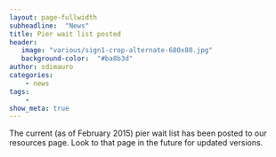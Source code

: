 ```yaml
---
layout: page-fullwidth
subheadline:  "News"
title: Pier wait list posted
header:
   image: "various/sign1-crop-alternate-680x80.jpg"
   background-color:  "#ba8b3d"
author: sdimauro
categories:
    - news
tags:
    - 
show_meta: true
---
```


The current (as of February 2015) pier wait list has been posted to our resources page.  Look to that page in the future for updated versions.